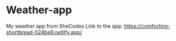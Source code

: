 # Weather-app
My weather app from SheCodes
Link to the app: https://comforting-shortbread-524be6.netlify.app/
